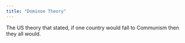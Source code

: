 ```yaml
---
title: "Dominoe Theory"
---
```

The US theory that stated, if one country would fall to Communism then they all would.

